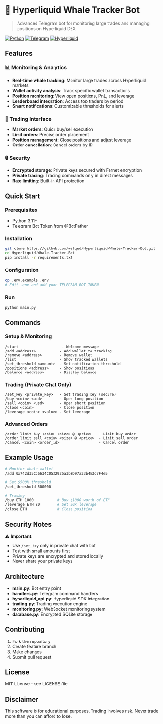 # 🐋 Hyperliquid Whale Tracker Bot

> Advanced Telegram bot for monitoring large trades and managing positions on Hyperliquid DEX

[![Python](https://img.shields.io/badge/Python-3.11+-blue.svg)](https://www.python.org/downloads/)
[![Telegram](https://img.shields.io/badge/Platform-Telegram-blue.svg)](https://telegram.org/)
[![Hyperliquid](https://img.shields.io/badge/DEX-Hyperliquid-orange.svg)](https://hyperliquid.xyz/)

## Features

### 📊 Monitoring & Analytics
- **Real-time whale tracking**: Monitor large trades across Hyperliquid markets
- **Wallet activity analysis**: Track specific wallet transactions
- **Position monitoring**: View open positions, PnL, and leverage
- **Leaderboard integration**: Access top traders by period
- **Smart notifications**: Customizable thresholds for alerts

### 🎯 Trading Interface  
- **Market orders**: Quick buy/sell execution
- **Limit orders**: Precise order placement
- **Position management**: Close positions and adjust leverage
- **Order cancellation**: Cancel orders by ID

### 🔒 Security
- **Encrypted storage**: Private keys secured with Fernet encryption
- **Private trading**: Trading commands only in direct messages
- **Rate limiting**: Built-in API protection

## Quick Start

### Prerequisites
- Python 3.11+
- Telegram Bot Token from [@BotFather](https://t.me/BotFather)

### Installation

```bash
git clone https://github.com/walqed/Hyperliquid-Whale-Tracker-Bot.git
cd Hyperliquid-Whale-Tracker-Bot
pip install -r requirements.txt
```

### Configuration
```bash
cp .env.example .env
# Edit .env and add your TELEGRAM_BOT_TOKEN
```

### Run
```bash
python main.py
```

## Commands

### Setup & Monitoring
```
/start                    - Welcome message
/add <address>           - Add wallet to tracking
/remove <address>        - Remove wallet
/list                    - Show tracked wallets
/set_threshold <amount>  - Set notification threshold
/positions <address>     - Show positions
/balance <address>       - Display balance
```

### Trading (Private Chat Only)
```
/set_key <private_key>   - Set trading key (secure)
/buy <coin> <usd>        - Open long position
/sell <coin> <usd>       - Open short position
/close <coin>            - Close position
/leverage <coin> <value> - Set leverage
```

### Advanced Orders
```
/order limit buy <coin> <size> @ <price>   - Limit buy order
/order limit sell <coin> <size> @ <price>  - Limit sell order
/cancel <coin> <order_id>                  - Cancel order
```

## Example Usage

```bash
# Monitor whale wallet
/add 0x742d35Cc6634C0532925a3b8D97a33b4E3c7F4e5

# Set $500K threshold
/set_threshold 500000

# Trading
/buy ETH 1000           # Buy $1000 worth of ETH
/leverage ETH 20        # Set 20x leverage
/close ETH              # Close position
```

## Security Notes

⚠️ **Important**: 
- Use `/set_key` only in private chat with bot
- Test with small amounts first
- Private keys are encrypted and stored locally
- Never share your private keys

## Architecture

- **main.py**: Bot entry point
- **handlers.py**: Telegram command handlers
- **hyperliquid_api.py**: Hyperliquid SDK integration  
- **trading.py**: Trading execution engine
- **monitoring.py**: WebSocket monitoring system
- **database.py**: Encrypted SQLite storage

## Contributing

1. Fork the repository
2. Create feature branch
3. Make changes
4. Submit pull request

## License

MIT License - see LICENSE file

## Disclaimer

This software is for educational purposes. Trading involves risk. Never trade more than you can afford to lose.
